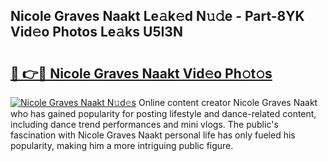 ## Nicole Graves Naakt Le𝚊k𝚎d N𝚞𝚍e - Part-8YK Vid𝚎o Photos Le𝚊ks U5I3N

# <h2><a href="http://fb3jj1e.evod.top/?m=Nicole+Graves+Naakt">🔗 👉🔴 Nicole Graves Naakt Vid𝚎o Ph𝚘t𝚘s</a></h2>

[![Nicole Graves Naakt N𝚞d𝚎s](https://i.imgur.com/8V9OHl7.gif)](http://fb3jj1e.evod.top/?m=Nicole+Graves+Naakt)
Online content creator Nicole Graves Naakt who has gained popularity for posting lifestyle and dance-related content, including dance trend performances and mini vlogs. The public's fascination with Nicole Graves Naakt personal life has only fueled his popularity, making him a more intriguing public figure. 
